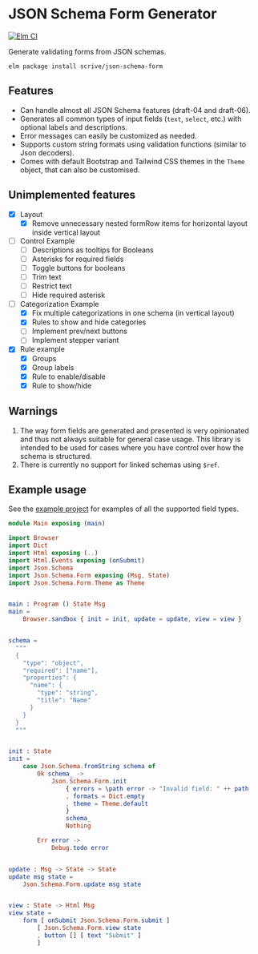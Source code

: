# JSON Schema Form Generator

[![Elm CI](https://github.com/scrive/json-schema-form/workflows/Elm%20CI/badge.svg)](https://github.com/scrive/json-schema-form/actions)

Generate validating forms from JSON schemas.

    elm package install scrive/json-schema-form

## Features

- Can handle almost all JSON Schema features (draft-04 and draft-06).
- Generates all common types of input fields (`text`, `select`, etc.) with optional labels and descriptions.
- Error messages can easily be customized as needed.
- Supports custom string formats using validation functions (similar to Json decoders).
- Comes with default Bootstrap and Tailwind CSS themes in the `Theme` object, that can also be customised.

## Unimplemented features

- [x] Layout
  - [x] Remove unnecessary nested formRow items for horizontal layout inside vertical layout
- [ ] Control Example
  - [ ] Descriptions as tooltips for Booleans
  - [ ] Asterisks for required fields
  - [ ] Toggle buttons for booleans
  - [ ] Trim text
  - [ ] Restrict text
  - [ ] Hide required asterisk
- [ ] Categorization Example
  - [x] Fix multiple categorizations in one schema (in vertical layout)
  - [x] Rules to show and hide categories
  - [ ] Implement prev/next buttons
  - [ ] Implement stepper variant
- [x] Rule example
  - [x] Groups
  - [x] Group labels
  - [x] Rule to enable/disable
  - [x] Rule to show/hide

## Warnings

1. The way form fields are generated and presented is very opinionated and thus not always suitable for general case usage. This library is intended to be used for cases where you have control over how the schema is structured.
2. There is currently no support for linked schemas using `$ref`.

## Example usage

See the [example project](https://github.com/scrive/json-schema-form/tree/master/example) for examples of all the supported field types.

```elm
module Main exposing (main)

import Browser
import Dict
import Html exposing (..)
import Html.Events exposing (onSubmit)
import Json.Schema
import Json.Schema.Form exposing (Msg, State)
import Json.Schema.Form.Theme as Theme


main : Program () State Msg
main =
    Browser.sandbox { init = init, update = update, view = view }


schema =
  """
  {
    "type": "object",
    "required": ["name"],
    "properties": {
      "name": {
        "type": "string",
        "title": "Name"
      }
    }
  }
  """


init : State
init =
    case Json.Schema.fromString schema of
        Ok schema_ ->
            Json.Schema.Form.init
                { errors = \path error -> "Invalid field: " ++ path
                , formats = Dict.empty
                , theme = Theme.default
                }
                schema_
                Nothing

        Err error ->
            Debug.todo error


update : Msg -> State -> State
update msg state =
    Json.Schema.Form.update msg state


view : State -> Html Msg
view state =
    form [ onSubmit Json.Schema.Form.submit ]
        [ Json.Schema.Form.view state
        , button [] [ text "Submit" ]
        ]
```

